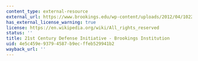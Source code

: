 ```yaml
---
content_type: external-resource
external_url: https://www.brookings.edu/wp-content/uploads/2012/04/1022_defense.pdf
has_external_license_warning: true
license: https://en.wikipedia.org/wiki/All_rights_reserved
status: ''
title: 21st Century Defense Initiative - Brookings Institution
uid: 4e5c459e-9379-4587-b9ec-ffeb529941b2
wayback_url: ''
---
```


